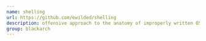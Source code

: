 ```yaml
---
name: shelling
url: https://github.com/ewilded/shelling
description: offensive approach to the anatomy of improperly written OS command injection sanitisers. URL : https://github.com/ewilded/shelling Groups : blackarch blackarch-misc
group: blackarch
---
```

